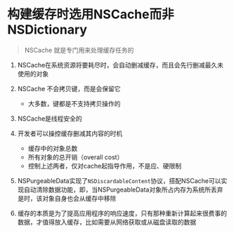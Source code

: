 # 构建缓存时选用NSCache而非NSDictionary
> NSCache 就是专门用来处理缓存任务的

1. NSCache在系统资源将要耗尽时，会自动删减缓存，而且会先行删减最久未使用的对象

2. NSCache 不会拷贝键，而是会保留它
	* 大多数，键都是不支持拷贝操作的

3. NSCache是线程安全的

4. 开发者可以操控缓存删减其内容的时机
	* 缓存中的对象总数
	* 所有对象的总开销（overall cost）
	* 控制上述两者，仅对cache起指导作用，不是应、硬限制

5. NSPurgeableData实现了`NSDiscardableContent`协议，搭配NSCache可以实现自动清除数据功能，即，当NSPurgeableData对象所占内存为系统所丢弃是时，该对象自身也会从缓存中移除
6. 缓存的本质是为了提高应用程序的响应速度，只有那种重新计算起来很费事的数据，才值得放入缓存，比如需要从网络获取或从磁盘读取的数据 



